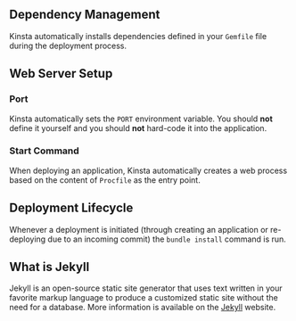 ## Dependency Management

Kinsta automatically installs dependencies defined in your `Gemfile` file during the deployment process.

## Web Server Setup

### Port

Kinsta automatically sets the `PORT` environment variable. You should **not** define it yourself and you should **not** hard-code it into the application.

### Start Command

When deploying an application, Kinsta automatically creates a web process based on the content of `Procfile` as the entry point.

## Deployment Lifecycle

Whenever a deployment is initiated (through creating an application or re-deploying due to an incoming commit) the `bundle install` command is run.

## What is Jekyll
Jekyll is an open-source static site generator that uses text written in your favorite markup language to produce a customized static site without the need for a database. More information is available on the [Jekyll](https://jekyllrb.com/) website.
